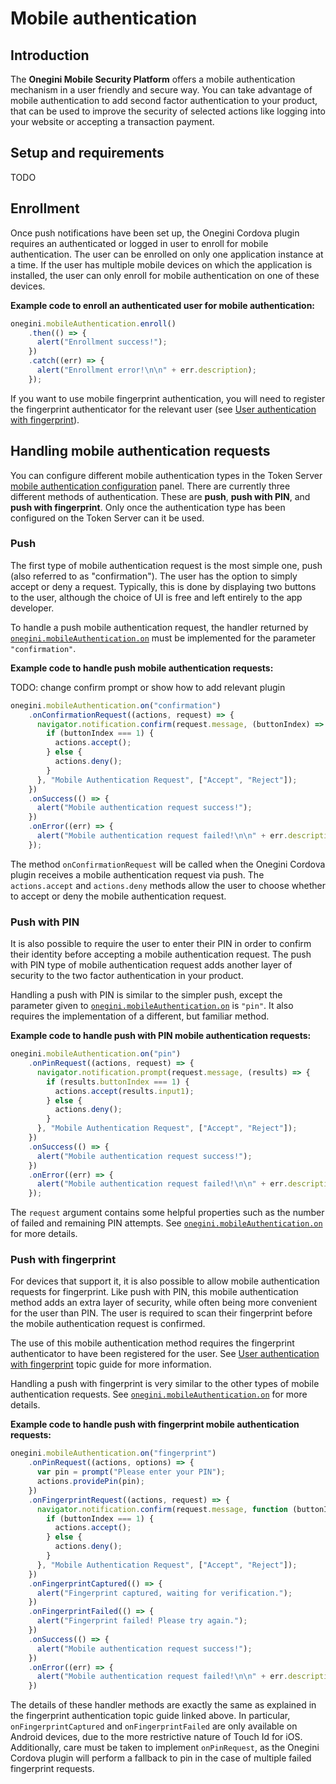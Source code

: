 # Mobile authentication

<!-- toc -->

## Introduction

The **Onegini Mobile Security Platform** offers a mobile authentication mechanism in a user friendly and secure way. You can take advantage of mobile authentication to add second factor authentication to your product, that can be used to improve the security of selected actions like logging into your website or accepting a transaction payment.

## Setup and requirements

TODO

## Enrollment

Once push notifications have been set up, the Onegini Cordova plugin requires an authenticated or logged in user to enroll for mobile authentication. The user can be enrolled on only one application instance at a time. If the user has multiple mobile devices on which the application is installed, the user can only enroll for mobile authentication on one of these devices.

**Example code to enroll an authenticated user for mobile authentication:**

```js
onegini.mobileAuthentication.enroll()
    .then(() => {
      alert("Enrollment success!");
    })
    .catch((err) => {
      alert("Enrollment error!\n\n" + err.description);
    });
```

If you want to use mobile fingerprint authentication, you will need to register the fingerprint authenticator for the relevant user (see [User authentication with fingerprint](user-authentication-with-fingerprint.md)).

## Handling mobile authentication requests

You can configure different mobile authentication types in the Token Server [mobile authentication configuration](https://docs.onegini.com/public/token-server/topics/mobile-apps/mobile-authentication/mobile-authentication.html#configure-authentication-properties) panel. There are currently three different methods of authentication. These are **push**, **push with PIN**, and **push with fingerprint**. Only once the authentication type has been configured on the Token Server can it be used.

### Push

The first type of mobile authentication request is the most simple one, push (also referred to as "confirmation"). The user has the option to simply accept or deny a request. Typically, this is done by displaying two buttons to the user, although the choice of UI is free and left entirely to the app developer.

To handle a push mobile authentication request, the handler returned by [`onegini.mobileAuthentication.on`](../reference/mobileAuthentication/on.md) must be implemented for the parameter `"confirmation"`.

**Example code to handle push mobile authentication requests:**

TODO: change confirm prompt or show how to add relevant plugin

```js
onegini.mobileAuthentication.on("confirmation")
    .onConfirmationRequest((actions, request) => {
      navigator.notification.confirm(request.message, (buttonIndex) => {
        if (buttonIndex === 1) {
          actions.accept();
        } else {
          actions.deny();
        }
      }, "Mobile Authentication Request", ["Accept", "Reject"]);
    })
    .onSuccess(() => {
      alert("Mobile authentication request success!");
    })
    .onError((err) => {
      alert("Mobile authentication request failed!\n\n" + err.description);
    });
```

The method `onConfirmationRequest` will be called when the Onegini Cordova plugin receives a mobile authentication request via push. The `actions.accept` and `actions.deny` methods allow the user to choose whether to accept or deny the mobile authentication request.

### Push with PIN

It is also possible to require the user to enter their PIN in order to confirm their identity before accepting a mobile authentication request. The push with PIN type of mobile authentication request adds another layer of security to the two factor authentication in your product.

Handling a push with PIN is similar to the simpler push, except the parameter given to [`onegini.mobileAuthentication.on`](../reference/mobileAuthentication/on.md) is `"pin"`. It also requires the implementation of a different, but familiar method.

**Example code to handle push with PIN mobile authentication requests:**

```js
onegini.mobileAuthentication.on("pin")
    .onPinRequest((actions, request) => {
      navigator.notification.prompt(request.message, (results) => {
        if (results.buttonIndex === 1) {
          actions.accept(results.input1);
        } else {
          actions.deny();
        }
      }, "Mobile Authentication Request", ["Accept", "Reject"]);
    })
    .onSuccess(() => {
      alert("Mobile authentication request success!");
    })
    .onError((err) => {
      alert("Mobile authentication request failed!\n\n" + err.description);
    });
```

The `request` argument contains some helpful properties such as the number of failed and remaining PIN attempts. See [`onegini.mobileAuthentication.on`](../reference/mobileAuthentication/on.md) for more details.

### Push with fingerprint

For devices that support it, it is also possible to allow mobile authentication requests for fingerprint. Like push with PIN, this mobile authentication method adds an extra layer of security, while often being more convenient for the user than PIN. The user is required to scan their fingerprint before the mobile authentication request is confirmed.

The use of this mobile authentication method requires the fingerprint authenticator to have been registered for the user. See [User authentication with fingerprint](user-authentication-with-fingerprint.md) topic guide for more information.

Handling a push with fingerprint is very similar to the other types of mobile authentication requests. See [`onegini.mobileAuthentication.on`](../reference/mobileAuthentication/on.md) for more details.

**Example code to handle push with fingerprint mobile authentication requests:**

```js
onegini.mobileAuthentication.on("fingerprint")
    .onPinRequest((actions, options) => {
      var pin = prompt("Please enter your PIN");
      actions.providePin(pin);
    })
    .onFingerprintRequest((actions, request) => {
      navigator.notification.confirm(request.message, function (buttonIndex) {
        if (buttonIndex === 1) {
          actions.accept();
        } else {
          actions.deny();
        }
      }, "Mobile Authentication Request", ["Accept", "Reject"]);
    })
    .onFingerprintCaptured(() => {
      alert("Fingerprint captured, waiting for verification.");
    })
    .onFingerprintFailed(() => {
      alert("Fingerprint failed! Please try again.");
    })
    .onSuccess(() => {
      alert("Mobile authentication request success!");
    })
    .onError((err) => {
      alert("Mobile authentication request failed!\n\n" + err.description);
    })
```

The details of these handler methods are exactly the same as explained in the fingerprint authentication topic guide linked above. In particular, `onFingerprintCaptured` and `onFingerprintFailed` are only available on Android devices, due to the more restrictive nature of Touch Id for iOS. Additionally, care must be taken to implement `onPinRequest`, as the Onegini Cordova plugin will perform a fallback to pin in the case of multiple failed fingerprint requests.
